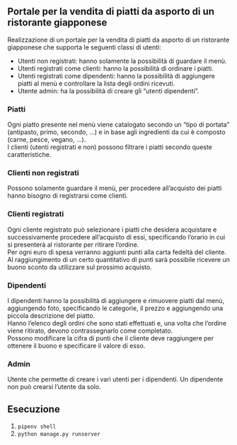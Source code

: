 ## Portale per la vendita di piatti da asporto di un ristorante giapponese 
Realizzazione di un portale per la vendita di piatti da asporto di un ristorante giapponese che supporta le seguenti classi di utenti:
 - Utenti non registrati: hanno solamente la possibilità di guardare il menù. 
 - Utenti registrati come clienti: hanno la possibilità di ordinare i piatti. 
 - Utenti registrati come dipendenti: hanno la possibilità di aggiungere piatti al menù e controllare la lista degli ordini ricevuti. 
 - Utente admin: ha la possibilità di creare gli “utenti dipendenti”. 

### Piatti 
Ogni piatto presente nel menù viene catalogato secondo un “tipo di portata” (antipasto, 
primo, secondo, …) e in base agli ingredienti da cui è composto (carne, pesce, vegano, …). \
I clienti (utenti registrati e non) possono filtrare i piatti secondo queste caratteristiche. 

### Clienti non registrati
Possono solamente guardare il menù, per procedere all’acquisto dei piatti hanno bisogno di 
registrarsi come clienti. 

### Clienti registrati
Ogni cliente registrato può selezionare i piatti che desidera acquistare e successivamente 
procedere all’acquisto di essi, specificando l’orario in cui si presenterà al ristorante per 
ritirare l’ordine. \
Per ogni euro di spesa verranno aggiunti punti alla carta fedeltà del cliente. Al 
raggiungimento di un certo quantitativo di punti sarà possibile ricevere un buono sconto da 
utilizzare sul prossimo acquisto.

### Dipendenti
I dipendenti hanno la possibilità di aggiungere e rimuovere piatti dal menù, aggiungendo 
foto, specificando le categorie, il prezzo e aggiungendo una piccola descrizione del piatto. \
Hanno l’elenco degli ordini che sono stati effettuati e, una volta che l’ordine viene ritirato, 
devono contrassegnarlo come completato. \
Possono modificare la cifra di punti che il cliente deve raggiungere per ottenere il buono e 
specificare il valore di esso.

### Admin 
Utente che permette di creare i vari utenti per i dipendenti. Un dipendente non può crearsi 
l’utente da solo. 

## Esecuzione
1. `pipenv shell`
2. `python manage.py runserver`

